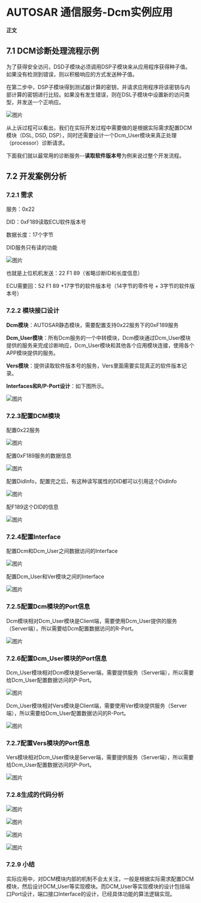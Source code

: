 # AUTOSAR 通信服务-Dcm实例应用

**正文**

## **7.1** **DCM诊断处理流程示例**

为了获得安全访问，DSD子模块必须调用DSP子模块来从应用程序获得种子值。如果没有检测到错误，则以积极响应的方式发送种子值。

 

在第二步中，DSP子模块得到测试器计算的密钥，并请求应用程序将该密钥与内部计算的密钥进行比较。如果没有发生错误，则在DSL子模块中设置新的访问类型，并发送一个正响应。

![图片](https://mmbiz.qpic.cn/mmbiz_png/CJj2CPh6RcxOZM64icq4bytGDE7Y8olVlbtQDbPiaibpG794YZp8n4Q6ibE3BR4LzYqg45HrsRgE2W6DNyHtDRaCjA/640?wx_fmt=png&wxfrom=5&wx_lazy=1&wx_co=1)

从上诉过程可以看出，我们在实际开发过程中需要做的是根据实际需求配置DCM模块（DSL, DSD, DSP），同时还需要设计一个Dcm_User模块来真正处理（processor）诊断请求。

 

下面我们就以最常用的诊断服务--**读取软件版本号**为例来说过整个开发流程。

 

## **7.2 开发案例分析**

### **7.2.1 需求**

服务：0x22

DID：0xF189读取ECU软件版本号

数据长度：17个字节

DID服务只有读的功能

![图片](https://mmbiz.qpic.cn/mmbiz_png/CJj2CPh6RcxOZM64icq4bytGDE7Y8olVledAwFTFiaxGb4fa5KHusVGBSGYxmCz6ynpVXM13wricNWDH6gib8YWiarA/640?wx_fmt=png&wxfrom=5&wx_lazy=1&wx_co=1)

也就是上位机机发送：22 F1 89（省略诊断ID和长度信息）

ECU需要回：52 F1 89 +17字节的软件版本号（14字节的零件号 + 3字节的软件版本号）

 

### **7.2.2** **模块接口设计**

**Dcm模块**：AUTOSAR静态模块，需要配置支持0x22服务下的0xF189服务

**Dcm_User模块**：所有Dcm服务的一个中转模块，Dcm模块通过Dcm_User模块提供的服务来完成诊断响应，Dcm_User模块和其他各个应用模块连接，使用各个APP模块提供的服务。

**Vers模块**：提供读取软件版本号的服务，Vers里面需要实现真正的软件版本记录。

**Interfaces和R/P-Port设计**：如下图所示。



![图片](https://mmbiz.qpic.cn/mmbiz_png/CJj2CPh6RcxOZM64icq4bytGDE7Y8olVladOnTHibOVHNK1nz1b4WoYmGepXV1icAiaFFCgwwPCbceTS3CSItsHZnw/640?wx_fmt=png&wxfrom=5&wx_lazy=1&wx_co=1) 

### **7.2.3配置DCM模块**

配置0x22服务

![图片](https://mmbiz.qpic.cn/mmbiz_png/CJj2CPh6RcxOZM64icq4bytGDE7Y8olVlVC04bWbf2P8JAia57vmSRkC3qW9HYoqPVhibpThFAkTzqYgvcIOiautWw/640?wx_fmt=png&wxfrom=5&wx_lazy=1&wx_co=1)

配置0xF189服务的数据信息

![图片](https://mmbiz.qpic.cn/mmbiz_png/CJj2CPh6RcxOZM64icq4bytGDE7Y8olVlKeO2x0wQfgTU9Uiaqw2ILkktEJicia6aQ0ibfP9U2m4HrG3QsiboXwzPOIQ/640?wx_fmt=png&wxfrom=5&wx_lazy=1&wx_co=1)

配置DidInfo，配置完之后，有这种读写属性的DID都可以引用这个DidInfo

![图片](https://mmbiz.qpic.cn/mmbiz_png/CJj2CPh6RcxOZM64icq4bytGDE7Y8olVlVTaykYSpv2D00XeJ7ZobkxBw5iaW8pq98MLVGLE2WIQhnQibCFhsfV1g/640?wx_fmt=png&wxfrom=5&wx_lazy=1&wx_co=1)

配F189这个DID的信息

![图片](https://mmbiz.qpic.cn/mmbiz_png/CJj2CPh6RcxOZM64icq4bytGDE7Y8olVlWZl0vK8UrdJ2ibYLtxbkibefz4VV1swzGYPASzyKficUUhmrzDfAp8SmQ/640?wx_fmt=png&wxfrom=5&wx_lazy=1&wx_co=1)

### **7.2.4配置Interface**

配置Dcm和Dcm_User之间数据访问的Interface

![图片](https://mmbiz.qpic.cn/mmbiz_png/CJj2CPh6RcxOZM64icq4bytGDE7Y8olVlIl4pgBiaUlrTZ0VQHvX0wjYqweDkibhnas7cqrBN87wQu3BDkLicpKLxA/640?wx_fmt=png&wxfrom=5&wx_lazy=1&wx_co=1)

配置Dcm_User和Ver模块之间的Interface

![图片](https://mmbiz.qpic.cn/mmbiz_png/CJj2CPh6RcxOZM64icq4bytGDE7Y8olVl58eHVjtb7pZRKdJKrtmsEWeLwQSehJmJm1WP8B0qcLicXjh7JMuqkUQ/640?wx_fmt=png&wxfrom=5&wx_lazy=1&wx_co=1) 

### **7.2.5配置Dcm模块的Port信息**

Dcm模块相对Dcm_User模块是Client端，需要使用Dcm_User提供的服务（Server端），所以需要给Dcm配置数据访问的R-Port。

![图片](https://mmbiz.qpic.cn/mmbiz_png/CJj2CPh6RcxOZM64icq4bytGDE7Y8olVlricCuofibhribeMaGicQFEVye6diaicMB3lxYMTZlVyjPlk9icEUEdq2IHWLQ/640?wx_fmt=png&wxfrom=5&wx_lazy=1&wx_co=1)

### **7.2.6配置Dcm_User模块的Port信息**

Dcm_User模块相对Dcm模块是Server端，需要提供服务（Server端），所以需要给Dcm_User配置数据访问的P-Port。

![图片](https://mmbiz.qpic.cn/mmbiz_png/CJj2CPh6RcxOZM64icq4bytGDE7Y8olVlwGAXcribCH9WL7QD1P9dpbhxOFhibkT457ic7nTd7G0rmBU2bPwZ7EH8w/640?wx_fmt=png&wxfrom=5&wx_lazy=1&wx_co=1)

Dcm_User模块相对Vers模块是Client端，需要使用Ver模块提供服务（Server端），所以需要给Dcm_User配置数据访问的R-Port。

![图片](https://mmbiz.qpic.cn/mmbiz_png/CJj2CPh6RcxOZM64icq4bytGDE7Y8olVlSCoNLUP2oxxNviaCDP6omZ1iaYbuicFTLJ3JqwBIBQAKMfNrleZj8Uz5Q/640?wx_fmt=png&wxfrom=5&wx_lazy=1&wx_co=1) 

### **7.2.7配置Vers模块的Port信息**

Vers模块相对Dcm_User模块是Server端，需要提供服务（Server端），所以需要给Dcm_User配置数据访问的P-Port。

![图片](https://mmbiz.qpic.cn/mmbiz_png/CJj2CPh6RcxOZM64icq4bytGDE7Y8olVlbPgIfEnwWgJWZziaXDVluhJFfWQvONQRz0GHh5Rk03ssbQ44QBkZJnQ/640?wx_fmt=png&wxfrom=5&wx_lazy=1&wx_co=1)



### **7.2.8生成的代码分析**

![图片](https://mmbiz.qpic.cn/mmbiz_png/CJj2CPh6RcxOZM64icq4bytGDE7Y8olVlXYAjXDUmq3GesYptnrn85qMDwArDTcxx4TrKoBJOV4uQfib7Ba6MTVQ/640?wx_fmt=png&wxfrom=5&wx_lazy=1&wx_co=1)



![图片](https://mmbiz.qpic.cn/mmbiz_png/CJj2CPh6RcxOZM64icq4bytGDE7Y8olVl2dDzXtyIxwxaBgr4LE5dGziaibXuJfn82j9B5VAGVwpicNSQMxXT9MW9g/640?wx_fmt=png&wxfrom=5&wx_lazy=1&wx_co=1)

![图片](https://mmbiz.qpic.cn/mmbiz_png/CJj2CPh6RcxOZM64icq4bytGDE7Y8olVlUC3Ew0rz4H442edn6eEmARx1Qbxoyvv0cXWhxcibiazc8MYrJM6GUWIQ/640?wx_fmt=png&wxfrom=5&wx_lazy=1&wx_co=1)

![图片](https://mmbiz.qpic.cn/mmbiz_png/CJj2CPh6RcxOZM64icq4bytGDE7Y8olVlBzPUqlRkyaVDOHthbeDajUp2BB24suiasNszQXmZkV6fMtPVkeCUXnA/640?wx_fmt=png&wxfrom=5&wx_lazy=1&wx_co=1)

### **7.2.9 小结**

实际应用中，对DCM模块内部的机制不会太关注，一般是根据实际需求配置DCM模块，然后设计DCM_User等实现模块。而DCM_User等实现模块的设计包括端口Port设计，端口接口Interface的设计，已经具体功能的算法逻辑实现。